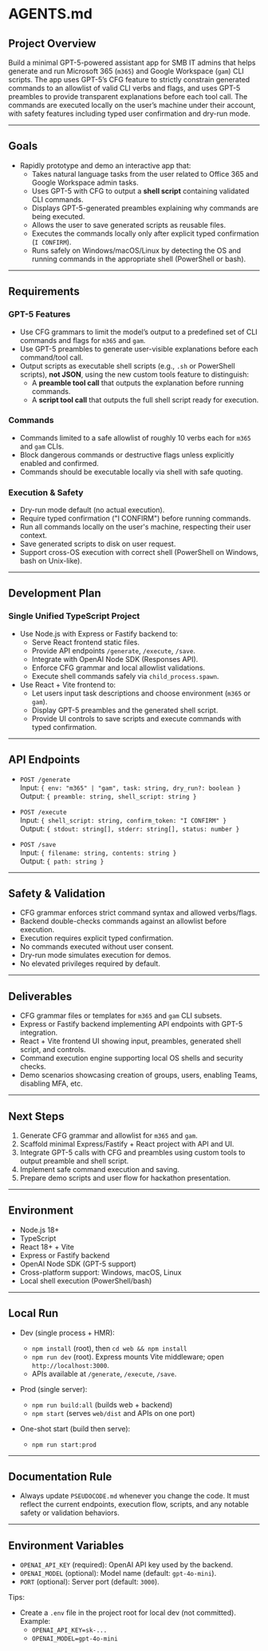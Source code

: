 # AGENTS.md

## Project Overview
Build a minimal GPT-5-powered assistant app for SMB IT admins that helps generate and run Microsoft 365 (`m365`) and Google Workspace (`gam`) CLI scripts. The app uses GPT-5’s CFG feature to strictly constrain generated commands to an allowlist of valid CLI verbs and flags, and uses GPT-5 preambles to provide transparent explanations before each tool call. The commands are executed locally on the user’s machine under their account, with safety features including typed user confirmation and dry-run mode.

---

## Goals
- Rapidly prototype and demo an interactive app that:
  - Takes natural language tasks from the user related to Office 365 and Google Workspace admin tasks.
  - Uses GPT-5 with CFG to output a **shell script** containing validated CLI commands.
  - Displays GPT-5-generated preambles explaining why commands are being executed.
  - Allows the user to save generated scripts as reusable files.
  - Executes the commands locally only after explicit typed confirmation (`I CONFIRM`).
  - Runs safely on Windows/macOS/Linux by detecting the OS and running commands in the appropriate shell (PowerShell or bash).

---

## Requirements

### GPT-5 Features
- Use CFG grammars to limit the model’s output to a predefined set of CLI commands and flags for `m365` and `gam`.
- Use GPT-5 preambles to generate user-visible explanations before each command/tool call.
- Output scripts as executable shell scripts (e.g., `.sh` or PowerShell scripts), **not JSON**, using the new custom tools feature to distinguish:
  - A **preamble tool call** that outputs the explanation before running commands.
  - A **script tool call** that outputs the full shell script ready for execution.

### Commands
- Commands limited to a safe allowlist of roughly 10 verbs each for `m365` and `gam` CLIs.
- Block dangerous commands or destructive flags unless explicitly enabled and confirmed.
- Commands should be executable locally via shell with safe quoting.

### Execution & Safety
- Dry-run mode default (no actual execution).
- Require typed confirmation ("I CONFIRM") before running commands.
- Run all commands locally on the user's machine, respecting their user context.
- Save generated scripts to disk on user request.
- Support cross-OS execution with correct shell (PowerShell on Windows, bash on Unix-like).

---

## Development Plan

### Single Unified TypeScript Project
- Use Node.js with Express or Fastify backend to:
  - Serve React frontend static files.
  - Provide API endpoints `/generate`, `/execute`, `/save`.
  - Integrate with OpenAI Node SDK (Responses API).
  - Enforce CFG grammar and local allowlist validations.
  - Execute shell commands safely via `child_process.spawn`.
- Use React + Vite frontend to:
  - Let users input task descriptions and choose environment (`m365` or `gam`).
  - Display GPT-5 preambles and the generated shell script.
  - Provide UI controls to save scripts and execute commands with typed confirmation.

---

## API Endpoints

- `POST /generate`  
  Input: `{ env: "m365" | "gam", task: string, dry_run?: boolean }`  
  Output: `{ preamble: string, shell_script: string }`

- `POST /execute`  
  Input: `{ shell_script: string, confirm_token: "I CONFIRM" }`  
  Output: `{ stdout: string[], stderr: string[], status: number }`

- `POST /save`  
  Input: `{ filename: string, contents: string }`  
  Output: `{ path: string }`

---

## Safety & Validation

- CFG grammar enforces strict command syntax and allowed verbs/flags.
- Backend double-checks commands against an allowlist before execution.
- Execution requires explicit typed confirmation.
- No commands executed without user consent.
- Dry-run mode simulates execution for demos.
- No elevated privileges required by default.

---

## Deliverables

- CFG grammar files or templates for `m365` and `gam` CLI subsets.
- Express or Fastify backend implementing API endpoints with GPT-5 integration.
- React + Vite frontend UI showing input, preambles, generated shell script, and controls.
- Command execution engine supporting local OS shells and security checks.
- Demo scenarios showcasing creation of groups, users, enabling Teams, disabling MFA, etc.

---

## Next Steps

1. Generate CFG grammar and allowlist for `m365` and `gam`.
2. Scaffold minimal Express/Fastify + React project with API and UI.
3. Integrate GPT-5 calls with CFG and preambles using custom tools to output preamble and shell script.
4. Implement safe command execution and saving.
5. Prepare demo scripts and user flow for hackathon presentation.

---

## Environment

- Node.js 18+  
- TypeScript  
- React 18+ + Vite  
- Express or Fastify backend  
- OpenAI Node SDK (GPT-5 support)  
- Cross-platform support: Windows, macOS, Linux  
- Local shell execution (PowerShell/bash)  

---

## Local Run

- Dev (single process + HMR):
  - `npm install` (root), then `cd web && npm install`
  - `npm run dev` (root). Express mounts Vite middleware; open `http://localhost:3000`.
  - APIs available at `/generate`, `/execute`, `/save`.

- Prod (single server):
  - `npm run build:all` (builds web + backend)
  - `npm start` (serves `web/dist` and APIs on one port)

- One-shot start (build then serve):
  - `npm run start:prod`

---

## Documentation Rule

- Always update `PSEUDOCODE.md` whenever you change the code. It must reflect the current endpoints, execution flow, scripts, and any notable safety or validation behaviors.

---

## Environment Variables

- `OPENAI_API_KEY` (required): OpenAI API key used by the backend.
- `OPENAI_MODEL` (optional): Model name (default: `gpt-4o-mini`).
- `PORT` (optional): Server port (default: `3000`).

Tips:
- Create a `.env` file in the project root for local dev (not committed). Example:
  - `OPENAI_API_KEY=sk-...`
  - `OPENAI_MODEL=gpt-4o-mini`

